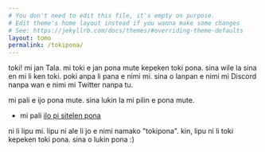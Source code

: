```yaml
---
# You don't need to edit this file, it's empty on purpose.
# Edit theme's home layout instead if you wanna make some changes
# See: https://jekyllrb.com/docs/themes/#overriding-theme-defaults
layout: tomo
permalink: /tokipona/
---
```

toki! mi jan Tala. mi toki e jan pona mute kepeken toki pona. sina wile la sina en mi li ken toki. poki anpa li pana e nimi mi. sina o lanpan e nimi mi Discord nanpa wan e nimi mi Twitter nanpa tu. 

mi pali e ijo pona mute. sina lukin la mi pilin e pona mute. 

* mi pali <a href="http://ilo-pi-sitelen-pona.glitch.me/">ilo pi sitelen pona</a>

ni li lipu mi. lipu ni ale li jo e nimi namako "tokipona". kin, lipu ni li toki kepeken toki pona. sina o lukin pona :)
